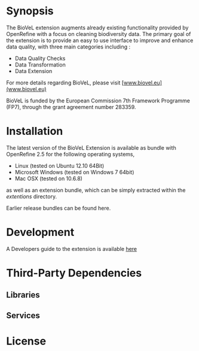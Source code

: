 
Synopsis
========
The BioVeL extension augments already existing functionality provided by OpenRefine with a focus on cleaning biodiversity data.
The primary goal of the extension is to provide an easy to use interface to improve and enhance data quality, with three main categories including :
* Data Quality Checks
* Data Transformation
* Data Extension

For more details regarding BioVeL, please visit [www.biovel.eu](www.biovel.eu)

BioVeL is funded by the European Commission 7th Framework Programme (FP7), through the grant agreement number 283359.

Installation
============
The latest version of the BioVeL Extension is available as bundle with OpenRefine 2.5 for the following operating systems,

* Linux (tested on Ubuntu 12.10 64Bit) 
* Microsoft Windows (tested on Windows 7 64bit) 
* Mac OSX (tested on 10.6.8)

as well as an extension bundle, which can be simply extracted within the _extentions_ directory.

Earlier release bundles can be found here.

Development
===========
A Developers guide to the extension is available [here](https://github.com/BioVeL/refine-ext/wiki/DevelopersGuide)


Third-Party Dependencies
========================

Libraries
---------

Services
-------

License
=======


